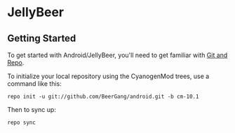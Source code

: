 JellyBeer
===========

Getting Started
---------------

To get started with Android/JellyBeer, you'll need to get
familiar with [Git and Repo](http://source.android.com/download/using-repo).

To initialize your local repository using the CyanogenMod trees, use a command like this:

    repo init -u git://github.com/BeerGang/android.git -b cm-10.1

Then to sync up:

    repo sync


